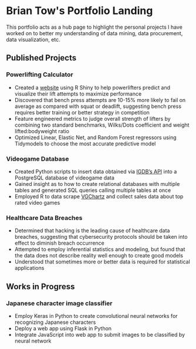 # Brian Tow's Portfolio Landing

This portfolio acts as a hub page to highlight the personal projects I have worked on to better my understanding of data mining, data procurement, data visualization, etc.

## Published Projects

### Powerlifting Calculator

- Created a [website](https://bdt833.shinyapps.io/Powerlifting_Calc/) using R Shiny to help powerlifters predict and visualize their lift attempts to maximize performance
- Discovered that bench press attempts are 10-15% more likely to fail on average as compared with squat or deadlift, suggesting bench press requires better training or better strategy in competition
- Feature engineered metrics to judge overall strength of lifters by combining two standard benchmarks, Wilks/Dots coefficient and weight lifted:bodyweight ratio
- Optimized Linear, Elastic Net, and Random Forest regressors using Tidymodels to choose the most accurate predictive model

### Videogame Database

- Created Python scripts to insert data obtained via [IGDB’s API](https://api-docs.igdb.com/) into a PostgreSQL database of videogame data
- Gained insight as to how to create relational databases with multiple tables and generated SQL queries calling multiple tables at once
- Employed R to data scrape [VGChartz](https://www.vgchartz.com/) and collect sales data about top rated video games

### Healthcare Data Breaches

- Determined that hacking is the leading cause of healthcare data breaches, suggesting that cybersecurity protocols should be taken into effect to diminish breach occurrence
- Attempted to employ inferential statistics and modeling, but found that the data does not describe reality well enough to create good models
- Understood that sometimes more or better data is required for statistical applications

## Works in Progress

### Japanese character image classifier

- Employ Keras in Python to create convolutional neural networks for recognizing Japanese characters
- Deploy a web app using Flask in Python
- Integrate JavaScript into web app to submit images to be classified by neural network
